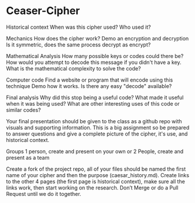 # Ceaser-Cipher

Historical context
When was this cipher used? Who used it?

Mechanics
How does the cipher work? Demo an encryption and decryption Is it symmetric, does the same process decrypt as encrypt?

Mathematical Analysis
How many possible keys or codes could there be? How would you attempt to decode this message if you didn't have a key. What is the mathematical complexity to solve the code?

Computer code
Find a website or program that will encode using this technique Demo how it works. Is there any easy "decode" available?

Final analysis
Why did this stop being a useful code? What made it useful when it was being used? What are other interesting uses of this code or similar codes?

Your final presentation should be given to the class as a github repo with visuals and supporting information. This is a big assignment so be prepared to answer questions and give a complete picture of the cipher, it's use, and historical context.

Groups
1 person, create and present on your own
or
2 People, create and present as a team

Create a fork of the project repo, all of your files should be named the first name of your cipher and then the purpose (caesar_history.md). Create links to the other 4 pages (the first page is historical context), make sure all the links work, then start working on the research. Don’t Merge or do a Pull Request until we do it together.

